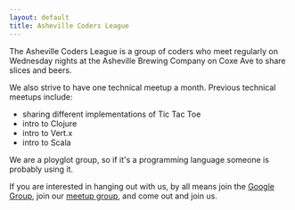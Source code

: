 ```yaml
---
layout: default
title: Asheville Coders League
---
```


The Asheville Coders League is a group of coders who
meet regularly on Wednesday nights at the Asheville Brewing Company on
Coxe Ave to share slices and beers.

We also strive to have one technical meetup a month.  Previous
technical meetups include:

* sharing different implementations of Tic Tac Toe
* intro to Clojure
* intro to Vert.x
* intro to Scala

We are a ployglot group, so if it's a programming language someone is
probably using it.

If you are interested in hanging out with us, by all means join the
[Google Group](https://groups.google.com/forum/#!forum/asheville-coders), join
our [meetup group](http://www.meetup.com/Asheville-Coders-League/), and come out and join us.


